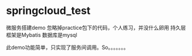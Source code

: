 # springcloud_test
微服务搭建demo
忽略掉practice包下的代码，个人练习，并没什么卵用
持久层框架是Mybatis
数据库是mysql


此demo功能简单，只实现了服务间调用。So。。。。。。。
